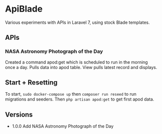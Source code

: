 # ApiBlade

Various experiments with APIs in Laravel 7, using stock Blade templates.

## APIs

###  NASA Astronomy Photograph of the Day 

Created a command apod:get which is scheduled to run in the morning once a day. Pulls data into apod table.
View pulls latest record and displays.

## Start + Resetting

To start, `sudo docker-compose up` then `composer run reseed` to run migrations and seeders.
Then `php artisan apod:get` to get first apod data.


## Versions

* 1.0.0 Add NASA Astronomy Photograph of the Day 
